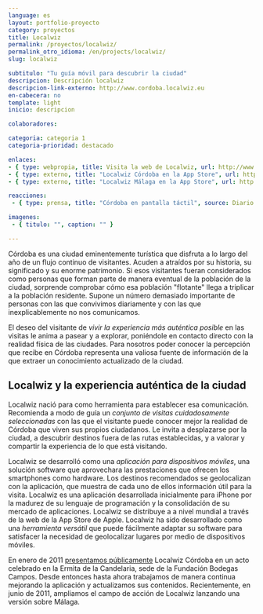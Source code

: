 ```yaml
---
language: es
layout: portfolio-proyecto
category: proyectos
title: Localwiz
permalink: /proyectos/localwiz/
permalink_otro_idioma: /en/projects/localwiz/
slug: localwiz

subtitulo: "Tu guía móvil para descubrir la ciudad"
descripcion: Descripción localwiz
descripcion-link-externo: http://www.cordoba.localwiz.eu
en-cabecera: no
template: light
inicio: descripcion

colaboradores:

categoria: categoria 1
categoria-prioridad: destacado

enlaces:
- { type: webpropia, title: Visita la web de Localwiz, url: http://www.cordoba.localwiz.eu }
- { type: externo, title: "Localwiz Córdoba en la App Store", url: http://itunes.apple.com/es/app/localwiz-cordoba-lite/id406482879 }
- { type: externo, title: "Localwiz Málaga en la App Store", url: http://itunes.apple.com/es/app/localwiz-malaga/id435689265 }

reacciones:
 - { type: prensa, title: "Córdoba en pantalla táctil", source: Diario El Mundo, date: Feb 2012, url: http://www.elmundo.es/elmundo/2012/02/18/andalucia/1329589378.html, quote: "“Su obra cuestionó el modelo de urbanismo dominante en la segunda mitad del siglo XX basado en el uso del automóvil y la ciudad segregada”" }

imagenes:
 - { titulo: "", caption: "" }

---
```


Córdoba es una ciudad eminentemente turística que disfruta a lo largo del año de un flujo continuo de visitantes. Acuden a atraídos por su historia, su significado y su enorme patrimonio. Si esos visitantes fueran considerados como personas que forman parte de manera eventual de la población de la ciudad, sorprende comprobar cómo esa población "flotante" llega a triplicar a la población residente. Supone un número demasiado importante de personas con las que convivimos diariamente y con las que inexplicablemente no nos comunicamos.

El deseo del visitante de *vivir la experiencia más auténtica posible* en las visitas le anima a pasear y a explorar, poniéndole en contacto directo con la realidad física de las ciudades. Para nosotros poder conocer la percepción que recibe en Córdoba representa una valiosa fuente de información de la que extraer un conocimiento actualizado de la ciudad.

## Localwiz y la experiencia auténtica de la ciudad

Localwiz nació para como herramienta para establecer esa comunicación. Recomienda a modo de guía un *conjunto de visitas cuidadosamente seleccionadas* con las que el visitante puede conocer mejor la realidad de Córdoba que viven sus propios ciudadanos. Le invita a desplazarse por la ciudad, a descubrir destinos fuera de las rutas establecidas, y a valorar y compartir la experiencia de lo que está visitando.

Localwiz se desarrolló como una *aplicación para dispositivos móviles*, una solución software que aprovechara las prestaciones que ofrecen los smartphones como hardware. Los destinos recomendados se geolocalizan con la aplicación, que muestra de cada uno de ellos información útil para la visita. Localwiz es una aplicación desarrollada inicialmente para iPhone por la madurez de su lenguaje de programación y la consolidación de su mercado de aplicaciones. Localwiz se distribuye a a nivel mundial a través de la web de la App Store de Apple. Localwiz ha sido desarrollado como una *herramienta versátil* que puede fácilmente adaptar su software para satisfacer la necesidad de geolocalizar lugares por medio de dispositivos móviles.

En enero de 2011 [presentamos públicamente](http://www.colaborativa.eu/blog/localwizc%C3%B3rdobaentuiphone.html) Localwiz Córdoba en un acto celebrado en la Ermita de la Candelaria, sede de la Fundación Bodegas Campos. Desde entonces hasta ahora trabajamos de manera continua mejorando la aplicación y actualizamos sus contenidos. Recientemente, en junio de 2011, ampliamos el campo de acción de Localwiz lanzando una versión sobre Málaga.